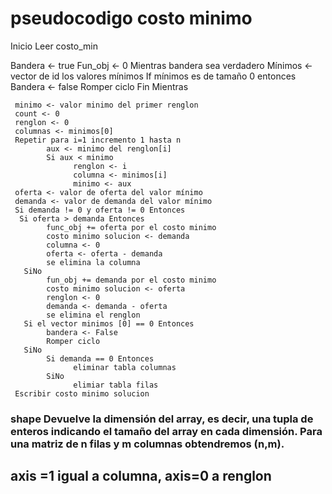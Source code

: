 # pseudocodigo costo minimo
      
 Inicio
 Leer costo_min  
 
 Bandera <- true
 Fun_obj <- 0
 Mientras bandera sea verdadero 
     Mínimos <- vector de id los valores mínimos
     If mínimos es de tamaño 0 entonces
          Bandera <- false
          Romper ciclo 
 Fin Mientras
 
     minimo <- valor minimo del primer renglon
     count <- 0
     renglon <- 0
     columnas <- minimos[0]
     Repetir para i=1 incremento 1 hasta n
            aux <- minimo del renglon[i]
            Si aux < minimo   
                  renglon <- i
                  columna <- minimos[i]
                  minimo <- aux
     oferta <- valor de oferta del valor mínimo
     demanda <- valor de demanda del valor mínimo
     Si demanda != 0 y oferta != 0 Entonces
      Si oferta > demanda Entonces
            func_obj += oferta por el costo minimo
            costo minimo solucion <- demanda
            columna <- 0
            oferta <- oferta - demanda
            se elimina la columna
       SiNo
            fun_obj += demanda por el costo minimo
            costo minimo solucion <- oferta
            renglon <- 0
            demanda <- demanda - oferta
            se elimina el renglon
       Si el vector minimos [0] == 0 Entonces
            bandera <- False
            Romper ciclo
       SiNo
            Si demanda == 0 Entonces
                  eliminar tabla columnas
            SiNo 
                  elimiar tabla filas
     Escribir costo minimo solucion
            
     
  
 
 
 
 
 
 
 
 
 
### shape Devuelve la dimensión del array, es decir, una tupla de enteros indicando el tamaño del array en cada dimensión. Para una matriz de n filas y m columnas obtendremos (n,m).

## axis =1 igual a columna, axis=0 a renglon
